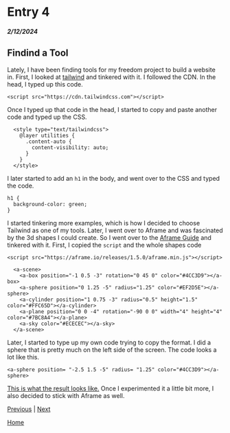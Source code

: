 # Entry 4
##### 2/12/2024

## Findind a Tool
Lately, I have been finding tools for my freedom project to build a website in. First, I looked at [tailwind](https://tailwindcss.com/docs/installation/play-cdn) and tinkered with it. I followed the CDN. In the head, I typed up this code.
```
<script src="https://cdn.tailwindcss.com"></script>
```
Once I typed up that code in the head, I started to copy and paste another code and typed up the CSS.
```
  <style type="text/tailwindcss">
    @layer utilities {
      .content-auto {
        content-visibility: auto;
      }
    }
  </style>
  ```
  I later started to add an `h1` in the body, and went over to the CSS and typed the code.
  ```
  h1 {
    background-color: green;
  }
  ```
  I started tinkering more examples, which is how I decided to choose Tailwind as one of my tools.
  Later, I went over to Aframe and was fascinated by the 3d shapes I could create. So I went over to the [Aframe Guide](https://aframe.io/docs/1.5.0/introduction/) and tinkered with it. First, I copied the `script` and the whole shapes code
  ```
  <script src="https://aframe.io/releases/1.5.0/aframe.min.js"></script>
  ```
  ```
    <a-scene>
      <a-box position="-1 0.5 -3" rotation="0 45 0" color="#4CC3D9"></a-box>
      <a-sphere position="0 1.25 -5" radius="1.25" color="#EF2D5E"></a-sphere>
      <a-cylinder position="1 0.75 -3" radius="0.5" height="1.5" color="#FFC65D"></a-cylinder>
      <a-plane position="0 0 -4" rotation="-90 0 0" width="4" height="4" color="#7BC8A4"></a-plane>
      <a-sky color="#ECECEC"></a-sky>
    </a-scene>
  ```
  Later, I started to type up my own code trying to copy the format. I did a sphere that is pretty much on the left side of the screen. The code looks a lot like this.
  ```
  <a-sphere position= "-2.5 1.5 -5" radius= "1.25" color="#4CC3D9"></a-sphere>
  ```
  [This is what the result looks like.](https://jsbin.com/laripadiju/edit?html,css,output) Once I experimented it a little bit more, I also decided to stick with Aframe as well.

[Previous](entry03.md) | [Next](entry05.md)

[Home](../README.md)
